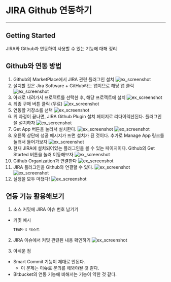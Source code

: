 # JIRA Github 연동하기
* * *
## **Getting Started**
JIRA와 Github과 연동하여 사용할 수 있는 기능에 대해 정리

## **Github와 연동 방법**
1. Github의 MarketPlace에서 JIRA 관련 플러그인 설치
![ex_screenshot](./assets/jira-plugin-install-1.png)
2. 설치할 것은 Jira Software + GitHub라는 앱이므로 해당 앱 클릭
![ex_screenshot](./assets/jira-plugin-install-2.png)
3. 아래로 내려가서 프로젝트를 선택한 후, 해당 프로젝트에 설치
![ex_screenshot](./assets/jira-plugin-install-3.png)
4. 최종 구매 버튼 클릭 (무료)
![ex_screenshot](./assets/jira-plugin-install-4.png)
5. 연동할 저장소를 선택
![ex_screenshot](./assets/jira-plugin-install-5.png)
6. 위 과정이 끝나면, JIRA Github Plugin 설치 페이지로 리다이렉션된다. 플러그인을 설치하자
![ex_screenshot](./assets/jira-plugin-install-6.png)
7. Get App 버튼을 눌러서 설치한다.
![ex_screenshot](./assets/jira-plugin-install-7.png)
![ex_screenshot](./assets/jira-plugin-install-8.png)
8. 오른쪽 상단에 성공 메시지가 뜨면 설치가 된 것이다. 추가로 Manage App 링크를 눌러서 들어가보자
![ex_screenshot](./assets/jira-plugin-install-9.png)
9. 현재 JIRA에 설치되어있는 플러그인을 볼 수 있는 페이지이다. Github의 Get Started 버튼을 눌러 이동해보자
![ex_screenshot](./assets/jira-plugin-install-10.png)
10. Github Organization과 연결한다
![ex_screenshot](./assets/jira-plugin-install-11.png)
11. JIRA 플러그인을 Github와 연결할 수 있다.
![ex_screenshot](./assets/jira-plugin-install-12.png)
![ex_screenshot](./assets/jira-plugin-install-13.png)
12. 설정을 모두 마쳤다!
![ex_screenshot](./assets/jira-plugin-install-14.png)

## **연동 기능 활용해보기**
1. 소스 커밋에 JIRA 이슈 번호 남기기
  - 커밋 예시
    ``` bash
    TEAM-4 테스트
    ```
2. JIRA 이슈에서 커밋 관련된 내용 확인하기
![ex_screenshot](./assets/jira-issue-commit-list.png)

3. 아쉬운 점
  - Smart Commit 기능이 제대로 안된다.
    - 이 문제는 이슈로 문의를 해봐야될 것 같다.
  - Bitbucket의 연동 기능에 비해서는 기능이 약한 것 같다.
